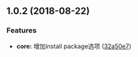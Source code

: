 <a name="1.0.2"></a>
## 1.0.2 (2018-08-22)


### Features

* **core:** 增加install package选项 ([32a50e7](https://github.com/yjh30/kkl-cli/commit/32a50e7))
